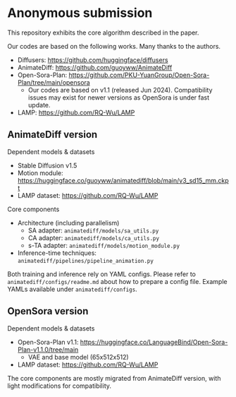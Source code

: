 # Anonymous submission

This repository exhibits the core algorithm described in the paper.

Our codes are based on the following works. Many thanks to the authors.
* Diffusers: https://github.com/huggingface/diffusers
* AnimateDiff: https://github.com/guoyww/AnimateDiff
* Open-Sora-Plan: https://github.com/PKU-YuanGroup/Open-Sora-Plan/tree/main/opensora
  * Our codes are based on v1.1 (released Jun 2024). Compatibility issues may exist for newer versions as OpenSora is under fast update.
* LAMP: https://github.com/RQ-Wu/LAMP

## AnimateDiff version

Dependent models & datasets
* Stable Diffusion v1.5
* Motion module: https://huggingface.co/guoyww/animatediff/blob/main/v3_sd15_mm.ckpt
* LAMP dataset: https://github.com/RQ-Wu/LAMP

Core components
* Architecture (including parallelism)
  * SA adapter: `animatediff/models/sa_utils.py`
  * CA adapter: `animatediff/models/ca_utils.py`
  * s-TA adapter: `animatediff/models/motion_module.py`
* Inference-time techniques: `animatediff/pipelines/pipeline_animation.py`

Both training and inference rely on YAML configs.
Please refer to `animatediff/configs/readme.md` about how to prepare a config file. Example YAMLs available under `animatediff/configs`.

## OpenSora version

Dependent models & datasets
* Open-Sora-Plan v1.1: https://huggingface.co/LanguageBind/Open-Sora-Plan-v1.1.0/tree/main
  * VAE and base model (65x512x512)
* LAMP dataset: https://github.com/RQ-Wu/LAMP

The core components are mostly migrated from AnimateDiff version, with light modifications for compatibility.